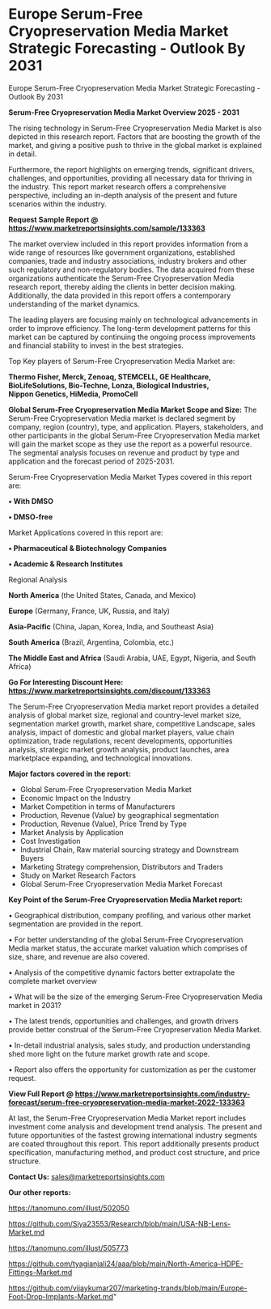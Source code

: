 # Europe Serum-Free Cryopreservation Media Market Strategic Forecasting - Outlook By 2031
Europe Serum-Free Cryopreservation Media Market Strategic Forecasting - Outlook By 2031

<Strong> Serum-Free Cryopreservation Media Market Overview 2025 - 2031</strong>

The rising technology in Serum-Free Cryopreservation Media Market is also depicted in this research report. Factors that are boosting the growth of the market, and giving a positive push to thrive in the global market is explained in detail.

Furthermore, the report highlights on emerging trends, significant drivers, challenges, and opportunities, providing all necessary data for thriving in the industry. This report market research offers a comprehensive perspective, including an in-depth analysis of the present and future scenarios within the industry.

<strong>Request Sample Report @ <a href=https://www.marketreportsinsights.com/sample/133363>https://www.marketreportsinsights.com/sample/133363</a></strong>

The market overview included in this report provides information from a wide range of resources like government organizations, established companies, trade and industry associations, industry brokers and other such regulatory and non-regulatory bodies. The data acquired from these organizations authenticate the Serum-Free Cryopreservation Media research report, thereby aiding the clients in better decision making. Additionally, the data provided in this report offers a contemporary understanding of the market dynamics.

The leading players are focusing mainly on technological advancements in order to improve efficiency. The long-term development patterns for this market can be captured by continuing the ongoing process improvements and financial stability to invest in the best strategies.

Top Key players of Serum-Free Cryopreservation Media Market are:

<strong>Thermo Fisher, Merck, Zenoaq, STEMCELL, GE Healthcare, BioLifeSolutions, Bio-Techne, Lonza, Biological Industries, Nippon Genetics, HiMedia, PromoCell</strong>

<strong><b>Global Serum-Free Cryopreservation Media Market Scope and Size:</b></strong>
The Serum-Free Cryopreservation Media market is declared segment by company, region (country), type, and application. Players, stakeholders, and other participants in the global Serum-Free Cryopreservation Media market will gain the market scope as they use the report as a powerful resource. The segmental analysis focuses on revenue and product by type and application and the forecast period of 2025-2031.

Serum-Free Cryopreservation Media Market Types covered in this report are:

<strong>• With DMSO

• DMSO-free</strong>

Market Applications covered in this report are:

<strong>• Pharmaceutical & Biotechnology Companies

• Academic & Research Institutes</strong> 

Regional Analysis

<strong>North America</strong> (the United States, Canada, and Mexico)

<strong>Europe</strong> (Germany, France, UK, Russia, and Italy)

<strong>Asia-Pacific</strong> (China, Japan, Korea, India, and Southeast Asia)

<strong>South America</strong> (Brazil, Argentina, Colombia, etc.)

<strong>The Middle East and Africa</strong> (Saudi Arabia, UAE, Egypt, Nigeria, and South Africa)

<strong>Go For Interesting Discount Here: <a href=https://www.marketreportsinsights.com/discount/133363>https://www.marketreportsinsights.com/discount/133363</a></strong>

The Serum-Free Cryopreservation Media market report provides a detailed analysis of global market size, regional and country-level market size, segmentation market growth, market share, competitive Landscape, sales analysis, impact of domestic and global market players, value chain optimization, trade regulations, recent developments, opportunities analysis, strategic market growth analysis, product launches, area marketplace expanding, and technological innovations.

<strong><b>Major factors covered in the report:</b></strong>
<ul>
  <li>Global Serum-Free Cryopreservation Media Market </li>
  <li>Economic Impact on the Industry</li>
  <li>Market Competition in terms of Manufacturers</li>
  <li>Production, Revenue (Value) by geographical segmentation</li>
  <li>Production, Revenue (Value), Price Trend by Type</li>
  <li>Market Analysis by Application</li>
  <li>Cost Investigation</li>
  <li>Industrial Chain, Raw material sourcing strategy and Downstream Buyers</li>
  <li>Marketing Strategy comprehension, Distributors and Traders</li>
  <li>Study on Market Research Factors</li>
  <li>Global Serum-Free Cryopreservation Media Market Forecast</li>
</ul>

<strong><b>Key Point of the Serum-Free Cryopreservation Media Market report:</b></strong>

• Geographical distribution, company profiling, and various other market segmentation are provided in the report.

• For better understanding of the global Serum-Free Cryopreservation Media market status, the accurate market valuation which comprises of size, share, and revenue are also covered.

• Analysis of the competitive dynamic factors better extrapolate the complete market overview

• What will be the size of the emerging Serum-Free Cryopreservation Media market in 2031?

• The latest trends, opportunities and challenges, and growth drivers provide better construal of the Serum-Free Cryopreservation Media Market.

• In-detail industrial analysis, sales study, and production understanding shed more light on the future market growth rate and scope.

• Report also offers the opportunity for customization as per the customer request.

<strong><b>View Full Report @ <a href=https://www.marketreportsinsights.com/industry-forecast/serum-free-cryopreservation-media-market-2022-133363>https://www.marketreportsinsights.com/industry-forecast/serum-free-cryopreservation-media-market-2022-133363</a></b></strong>


At last, the Serum-Free Cryopreservation Media Market report includes investment come analysis and development trend analysis. The present and future opportunities of the fastest growing international industry segments are coated throughout this report. This report additionally presents product specification, manufacturing method, and product cost structure, and price structure.

<strong>Contact Us:</strong>
sales@marketreportsinsights.com

<strong>Our other reports:</strong>

<a href=https://tanomuno.com/illust/502050>https://tanomuno.com/illust/502050</a>

<a href=https://github.com/Siya23553/Research/blob/main/USA-NB-Lens-Market.md>https://github.com/Siya23553/Research/blob/main/USA-NB-Lens-Market.md</a>

<a href=https://tanomuno.com/illust/505773>https://tanomuno.com/illust/505773</a>

<a href=https://github.com/tyagianjali24/aaa/blob/main/North-America-HDPE-Fittings-Market.md>https://github.com/tyagianjali24/aaa/blob/main/North-America-HDPE-Fittings-Market.md</a>

<a href=https://github.com/vijaykumar207/marketing-trands/blob/main/Europe-Foot-Drop-Implants-Market.md>https://github.com/vijaykumar207/marketing-trands/blob/main/Europe-Foot-Drop-Implants-Market.md</a>"
